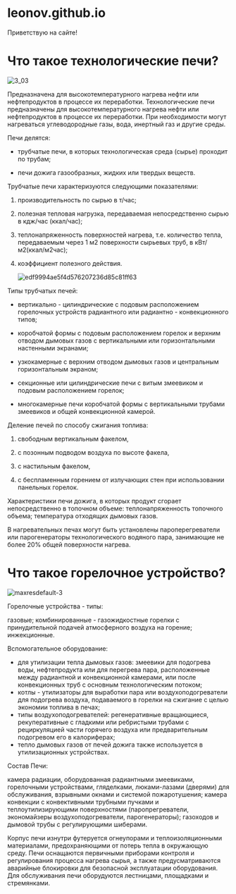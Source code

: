 # leonov.github.io
Приветствую на сайте!
# Что такое технологические печи?
![3_03](https://github.com/user-attachments/assets/7a27f761-ba7a-428d-82ab-989f462446fb)

Предназначена для высокотемпературного нагрева нефти или нефтепродуктов в процессе их переработки. Технологические печи предназначены для высокотемпературного нагрева нефти или нефтепродуктов в процессе их переработки. При необходимости могут нагреваться углеводородные газы, вода, инертный газ и другие среды.

Печи делятся:

* трубчатые печи, в которых технологическая среда (сырье) проходит по трубам;

* печи дожига газообразных, жидких или твердых веществ.

Трубчатые печи характеризуются следующими показателями:

1. производительность по сырью в т/час;
2. полезная тепловая нагрузка, передаваемая непосредственно сырью в кдж/час (ккал/час);
3. теплонапряженность поверхностей нагрева, т.е. количество тепла, передаваемым через 1 м2 поверхности сырьевых труб, в кВт/м2(ккал/м2час);
4. коэффициент полезного действия.
   
     ![edf9994ae5f4d576207236d85c81ff63](https://github.com/user-attachments/assets/4bd7a701-8411-4ee9-b1f4-b981a53024ae)

Типы трубчатых печей:

- вертикально - цилиндрические с подовым расположением горелочных устройств радиантного или радиантно - конвекционного типов;
  
- коробчатой формы с подовым расположением горелок и верхним отводом дымовых газов с вертикальными или горизонтальными настенными экранами;

- узкокамерные с верхним отводом дымовых газов и центральным горизонтальным экраном;

- секционные или цилиндрические печи с витым змеевиком и подовым расположением горелок;

- многокамерные печи коробчатой формы с вертикальными трубами змеевиков и общей конвекционной камерой.

Деление печей по способу сжигания топлива:

1. свободным вертикальным факелом,
   
2. с позонным подводом воздуха по высоте факела,
   
3. с настильным факелом,
   
4. с беспламенным горением от излучающих стен при использовании панельных горелок.
   
Характеристики печи дожига, в которых продукт сгорает непосредственно в топочном объеме: теплонапряженность топочного объема; температура отходящих дымовых газов.

В нагревательных печах могут быть установлены пароперегреватели или парогенераторы технологического водяного пара, занимающие не более 20% общей поверхности нагрева.

# Что такое горелочное устройство?

![maxresdefault-3](https://github.com/user-attachments/assets/35dcaf90-52e4-4f73-8bc1-6bf3c811c468)

Горелочные устройства - типы:

газовые;
комбинированные - газожидкостные горелки с принудительной подачей атмосферного воздуха на горение;
инжекционные.

Вспомогательное оборудование:

- для утилизации тепла дымовых газов: змеевики для подогрева воды, нефтепродукта или для перегрева пара, расположенные между радиантной и конвекционной камерами, или после конвекционных труб с основным технологическим потоком;
- котлы - утилизаторы для выработки пара или воздухоподогреватели для подогрева воздуха, подаваемого в горелки на сжигание с целью экономии топлива в печах;
- типы воздухоподогревателей: регенеративные вращающиеся, рекуперативные с гладкими или ребристыми трубами с рециркуляцией части горячего воздуха или предварительным подогревом его в калориферах;
- тепло дымовых газов от печей дожига также используется в утилизационных устройствах.

Состав Печи:

камера радиации, оборудованная радиантными змеевиками, горелочными устройствами, гляделками, люками-лазами (дверями) для обслуживания, взрывными окнами и системой пожаротушения;
камера конвекции с конвективными трубными пучками и теплоутилизирующими поверхностями (паропрегреватели, экономайзеры воздухоподогреватели, парогенераторы);
газоходов и дымовой трубы с регулирующими шиберами.

Корпус печи изнутри футеруется огнеупорами и теплоизоляционными материалами, предохраняющими от потерь тепла в окружающую среду.
Печи оснащаются первичными приборами контроля и регулирования процесса нагрева сырья, а также предусматриваются аварийные блокировки для безопасной эксплуатации оборудования.
Для обслуживания печи оборудуются лестницами, площадками и стремянками.
